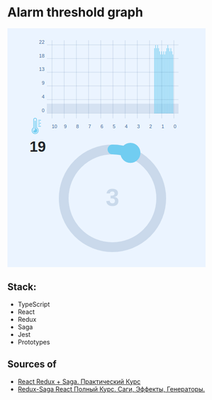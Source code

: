 # Alarm threshold graph

![](./screenshot.gif)

## Stack:

- TypeScript
- React
- Redux
- Saga
- Jest
- Prototypes

## Sources of

- [React Redux + Saga. Практический Курс](https://www.youtube.com/watch?v=G3GGXIhggGs)
- [Redux-Saga React Полный Курс. Саги, Эффекты, Генераторы.](https://www.youtube.com/watch?v=ah5voE_SGjo)
